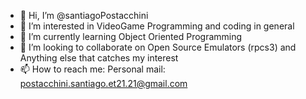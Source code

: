 - 👋 Hi, I’m @santiagoPostacchini
- 👀 I’m interested in VideoGame Programming and coding in general
- 🌱 I’m currently learning Object Oriented Programming
- 💞️ I’m looking to collaborate on Open Source Emulators (rpcs3) and Anything else that catches my interest
- 📫 How to reach me: Personal mail: postacchini.santiago.et21.21@gmail.com
